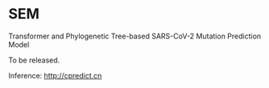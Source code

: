 # SEM
Transformer and Phylogenetic Tree-based SARS-CoV-2 Mutation Prediction Model

To be released. 

Inference: http://cpredict.cn
